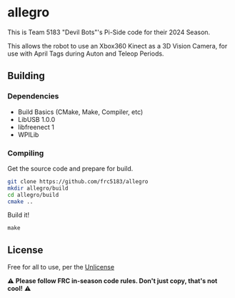 # allegro
This is Team 5183 "Devil Bots"'s Pi-Side code for their 2024 Season.

This allows the robot to use an Xbox360 Kinect as a 3D Vision Camera, for use with April Tags during Auton and Teleop Periods.

## Building
### Dependencies
- Build Basics (CMake, Make, Compiler, etc)
- LibUSB 1.0.0
- libfreenect 1
- WPILib
### Compiling
Get the source code and prepare for build.
```bash
git clone https://github.com/frc5183/allegro
mkdir allegro/build
cd allegro/build
cmake ..
```
Build it!
```
make
```

## License
Free for all to use, per the [Unlicense](LICENSE)

⚠️ **Please follow FRC in-season code rules. Don't just copy, that's not cool!** ⚠️

